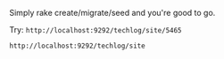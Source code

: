 Simply rake create/migrate/seed and you're good to go.

Try:
`http://localhost:9292/techlog/site/5465`

`http://localhost:9292/techlog/site`